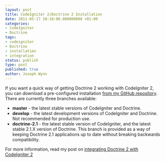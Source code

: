 ```yaml
---
layout: post
title: CodeIgniter 2/Doctrine 2 Installation
date: 2011-05-17 10:10:00.000000000 +01:00
categories:
- CodeIgniter
- Doctrine
tags:
- codeigniter
- Doctrine
- installation
- integration
status: publish
type: post
published: true
author: Joseph Wynn
---
```


If you want a quick way of getting Doctrine 2 working with CodeIgniter 2, you can download a pre-configured installation [from my GitHub repository](https://github.com/wildlyinaccurate/CodeIgniter-2-with-Doctrine-2). There are currently three branches available:

*   **master** - the latest stable versions of CodeIgniter and Doctrine.
*   **develop** - the latest development versions of CodeIgniter and Doctrine. Not recommended for production use.
*   **doctrine-2.1** - the latest stable version of CodeIgniter, and the latest stable 2.1.X version of Doctrine. This branch is provided as a way of keeping Doctrine 2.1 applications up to date without breaking backwards compatibility.

For more information, read my post on [integrating Doctrine 2 with CodeIgniter 2](/integrating-doctrine-2-with-codeigniter-2)
